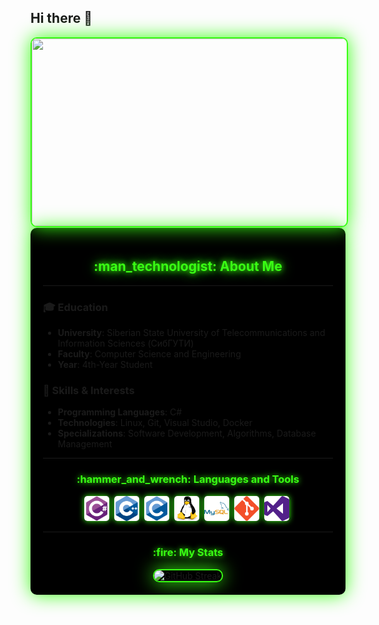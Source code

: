 ## Hi there 👋
<div align="center">
  <img src="https://media.giphy.com/media/3o6gDXMvv3zRYItMSk/giphy.gif?cid=ecf05e47p7k0o30tcrh27elql88gqkr0oz38nz3cbj03ocl9&ep=v1_gifs_search&rid=giphy.gif&ct=g" width="600" height="300" style="border: 2px solid #39ff14; border-radius: 10px; box-shadow: 0 0 30px #39ff14;"/>
</div>
<div style="background-color: #000000; padding: 20px; border-radius: 10px; box-shadow: 0 0 30px #39ff14;">
<h2 align="center" style="color:#39ff14; text-shadow: 0px 0px 10px #39ff14, 0px 0px 20px #39ff14;">
  :man_technologist: About Me
</h2>

---

### 🎓 Education
- **University**: Siberian State University of Telecommunications and Information Sciences (СибГУТИ)
- **Faculty**: Computer Science and Engineering
- **Year**: 4th-Year Student

### 🔧 Skills & Interests
- **Programming Languages**: C#
- **Technologies**: Linux, Git, Visual Studio, Docker
- **Specializations**: Software Development, Algorithms, Database Management

---

<h3 align="center" style="color:#39ff14; text-shadow: 0px 0px 10px #39ff14;">
  :hammer_and_wrench: Languages and Tools
</h3>

<div align="center">
  <img src="https://github.com/devicons/devicon/blob/master/icons/csharp/csharp-original.svg" title="C#" alt="C#" width="40" height="40" style="box-shadow: 0px 0px 10px #39ff14; border-radius: 5px;"/>&nbsp;
  <img src="https://github.com/devicons/devicon/blob/master/icons/cplusplus/cplusplus-original.svg" title="C++" alt="C++" width="40" height="40" style="box-shadow: 0px 0px 10px #39ff14; border-radius: 5px;"/>&nbsp;
  <img src="https://github.com/devicons/devicon/blob/master/icons/c/c-original.svg" title="C" alt="C" width="40" height="40" style="box-shadow: 0px 0px 10px #39ff14; border-radius: 5px;"/>&nbsp;
  <img src="https://github.com/devicons/devicon/blob/master/icons/linux/linux-original.svg" title="Linux" alt="Linux" width="40" height="40" style="box-shadow: 0px 0px 10px #39ff14; border-radius: 5px;"/>&nbsp;
  <img src="https://github.com/devicons/devicon/blob/master/icons/mysql/mysql-original-wordmark.svg" title="SQL" alt="SQL" width="40" height="40" style="box-shadow: 0px 0px 10px #39ff14; border-radius: 5px;"/>&nbsp;
  <img src="https://github.com/devicons/devicon/blob/master/icons/git/git-original.svg" title="Git" alt="Git" width="40" height="40" style="box-shadow: 0px 0px 10px #39ff14; border-radius: 5px;"/>&nbsp;
  <img src="https://github.com/devicons/devicon/blob/master/icons/visualstudio/visualstudio-plain.svg" title="Visual Studio" alt="Visual Studio" width="40" height="40" style="box-shadow: 0px 0px 10px #39ff14; border-radius: 5px;"/>&nbsp;
</div>

---

<h3 align="center" style="color:#39ff14; text-shadow: 0px 0px 10px #39ff14;">
  :fire: My Stats
</h3>

<div align="center">
  <a href="https://git.io/streak-stats">
    <img src="http://github-readme-streak-stats.herokuapp.com?user=billiboba&theme=neon-palenight&background=000000" alt="GitHub Streak" width="400" style="border: 2px solid #39ff14; border-radius: 10px; box-shadow: 0 0 30px #39ff14;"/>
  </a>
</div>
</div>
